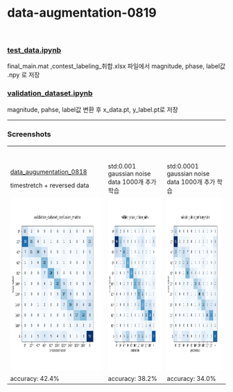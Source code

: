 # data-augmentation-0819

<br>

### [test_data.ipynb](https://github.com/Kang-Dong-Hwi/data-augmentation-0819/blob/master/test_data.ipynb)
final_main.mat
,contest_labeling_취합.xlsx 파일에서 magnitude, phase, label값 .npy 로 저장
<br>

### [validation_dataset.ipynb](https://github.com/Kang-Dong-Hwi/data-augmentation-0819/blob/master/validation_dataset.ipynb)
magnitude, pahse, label값  변환 후 x_data.pt, y_label.pt로 저장

***************

### Screenshots
<!--
https://github.com/Kang-Dong-Hwi/data-augmentation-0819/blob/master/aug2_2(42.4).png
https://github.com/Kang-Dong-Hwi/data-augmentation-0819/blob/master/aug_noise(38.2).png
https://github.com/Kang-Dong-Hwi/data-augmentation-0819/blob/master/aug_noise2(34).png
-->

<table>

  <tr> 
      <td ><br><br>  
        
   [data_augumentation_0818](https://github.com/Kang-Dong-Hwi/data-augmentation-0818) 
        
   timestretch + reversed data  </td>
   
   <td ><br><br> std:0.001 gaussian noise data 1000개 추가 학습  </td>
   <td ><br><br> std:0.0001 gaussian noise data 1000개 추가 학습 </td>
   
   
   
  </tr>
  
  

  <tr>
    <td> <img src="https://github.com/Kang-Dong-Hwi/data-augmentation-0819/blob/master/aug2_2(42.4).png", height=400px, width=350px>  </td>
    <td> <img src="https://github.com/Kang-Dong-Hwi/data-augmentation-0819/blob/master/aug_noise(38.2).png", height=400px, width=350px>  </td>
    <td> <img src="https://github.com/Kang-Dong-Hwi/data-augmentation-0819/blob/master/aug_noise2(34).png", height=400px, width=350px>  </td>
 </tr>
  
  <tr> 
      <td> accuracy: 42.4% <br> </td>
      <td> accuracy: 38.2% <br> </td>
      <td> accuracy: 34.0% <br> </td>
  </tr>
  
  
    
  
  
</table>
